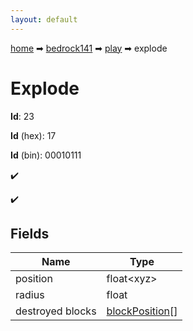 ```yaml
---
layout: default
---
```


[home](/) ➡ [bedrock141](/protocol/bedrock141) ➡ [play](/protocol/bedrock141/play) ➡ explode

# Explode

**Id**: 23

**Id** (hex): 17

**Id** (bin): 00010111

✔️

✔️

## Fields

Name | Type
---|---
position | float&lt;xyz&gt;
radius | float
destroyed blocks | [blockPosition](/protocol/bedrock141/types/block-position)[]

